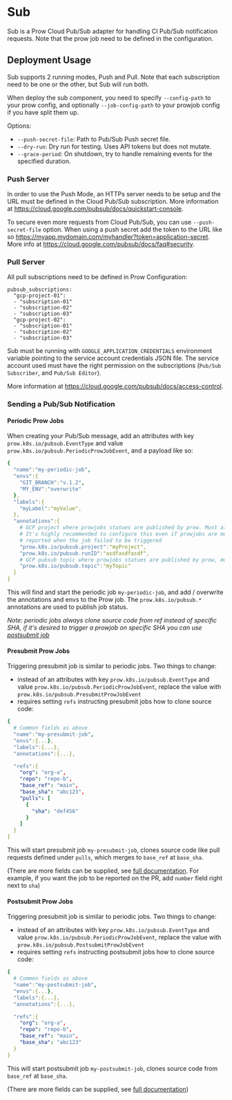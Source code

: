 # Sub

Sub is a Prow Cloud Pub/Sub adapter for handling CI Pub/Sub notification requests.
Note that the prow job need to be defined in the configuration.

## Deployment Usage

Sub supports 2 running modes, Push and Pull. Note that each subscription need to be one or the other, but Sub will run both.

When deploy the sub component, you need to specify `--config-path` to your prow config, and optionally
`--job-config-path` to your prowjob config if you have split them up.


Options:
* `--push-secret-file`: Path to Pub/Sub Push secret file.
* `--dry-run`: Dry run for testing. Uses API tokens but does not mutate.
* `--grace-period`: On shutdown, try to handle remaining events for the specified duration.

### Push Server

In order to use the Push Mode, an HTTPs server needs to be setup and the URL must be defined in the Cloud Pub/Sub subscription.
More information at https://cloud.google.com/pubsub/docs/quickstart-console.

To secure even more requests from Cloud Pub/Sub, you can use `--push-secret-file` option.
When using a push secret add the token to the URL like so  https://myapp.mydomain.com/myhandler?token=application-secret.
More info at https://cloud.google.com/pubsub/docs/faq#security.

### Pull Server

All pull subscriptions need to be defined in Prow Configuration:

```
pubsub_subscriptions:
  "gcp-project-01":
  - "subscription-01"
  - "subscription-02"
  - "subscription-03"
  "gcp-project-02":
  - "subscription-01"
  - "subscription-02"
  - "subscription-03"
```

Sub must be running with `GOOGLE_APPLICATION_CREDENTIALS` environment variable pointing to the service
account credentials JSON file. The service account used must have the right permission on the
subscriptions (`Pub/Sub Subscriber`, and `Pub/Sub Editor`).

More information at https://cloud.google.com/pubsub/docs/access-control.

### Sending a Pub/Sub Notification

#### Periodic Prow Jobs

When creating your Pub/Sub message, add an attributes with key ```prow.k8s.io/pubsub.EventType```
and value ```prow.k8s.io/pubsub.PeriodicProwJobEvent```, and a payload like so:

```yaml
{
  "name":"my-periodic-job",
  "envs":{
    "GIT_BRANCH":"v.1.2",
    "MY_ENV":"overwrite"
  },
  "labels":{
    "myLabel":"myValue",
  },
  "annotations":{
    # GCP project where prowjobs statues are published by prow. Must also provide "prow.k8s.io/pubsub.topic" to take effect.
    # It's highly recommended to configure this even if prowjobs are monitorings by other means, since this is also where errors are
    # reported when the job failed to be triggered
    "prow.k8s.io/pubsub.project":"myProject",
    "prow.k8s.io/pubsub.runID":"asdfasdfasdf",
    # GCP pubsub topic where prowjobs statues are published by prow, must be a different topic from where this payload is published to
    "prow.k8s.io/pubsub.topic":"myTopic"
  }
}
```

This will find and start the periodic job ```my-periodic-job```, and add / overwrite the
annotations and envs to the Prow job. The ```prow.k8s.io/pubsub.*``` annotations are
used to publish job status.

_Note: periodic jobs always clone source code from ref instead of specific SHA, if it's desired to trigger a prowjob on specific SHA you can use [postsubmit job](#postsubmit-prow-jobs)_

#### Presubmit Prow Jobs

Triggering presubmit job is similar to periodic jobs. Two things to change:

- instead of an attributes with key ```prow.k8s.io/pubsub.EventType``` and value
```prow.k8s.io/pubsub.PeriodicProwJobEvent```, replace the value with ```prow.k8s.io/pubsub.PresubmitProwJobEvent```
- requires setting `refs` instructing presubmit jobs how to clone source code:

```yaml
{
  # Common fields as above
  "name":"my-presubmit-job",
  "envs":{...},
  "labels":{...},
  "annotations":{...},

  "refs":{
    "org": "org-a",
    "repo": "repo-b",
    "base_ref": "main",
    "base_sha": "abc123",
    "pulls": [
      {
        "sha": "def456"
      }
    ]
  }
}
```

This will start presubmit job ```my-presubmit-job```, clones source code like pull requests
defined under ```pulls```, which merges to ```base_ref``` at ```base_sha```.

(There are more fields can be supplied, see [full documentation](https://github.com/kubernetes/test-infra/blob/18678b3b8f4bc7c51475f41964927ff7e635f3b9/prow/apis/prowjobs/v1/types.go#L883). For example, if you want the job to be reported on the PR, add ```number``` field right next to ```sha```)

#### Postsubmit Prow Jobs

Triggering presubmit job is similar to periodic jobs. Two things to change:

- instead of an attributes with key ```prow.k8s.io/pubsub.EventType``` and value
```prow.k8s.io/pubsub.PeriodicProwJobEvent```, replace the value with ```prow.k8s.io/pubsub.PostsubmitProwJobEvent```
- requires setting `refs` instructing postsubmit jobs how to clone source code:

```yaml
{
  # Common fields as above
  "name":"my-postsubmit-job",
  "envs":{...},
  "labels":{...},
  "annotations":{...},

  "refs":{
    "org": "org-a",
    "repo": "repo-b",
    "base_ref": "main",
    "base_sha": "abc123"
  }
}
```

This will start postsubmit job ```my-postsubmit-job```, clones source code from ```base_ref```
at ```base_sha```.

(There are more fields can be supplied, see [full documentation](https://github.com/kubernetes/test-infra/blob/18678b3b8f4bc7c51475f41964927ff7e635f3b9/prow/apis/prowjobs/v1/types.go#L883))
